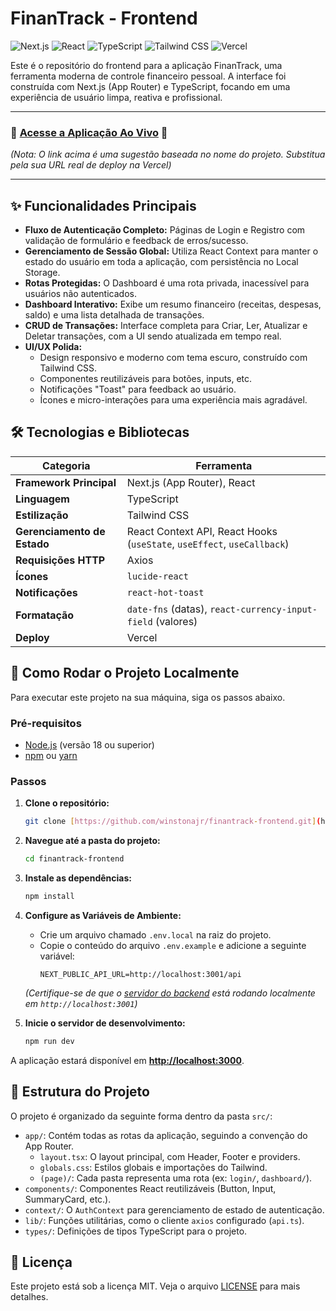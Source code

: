 # FinanTrack - Frontend

![Next.js](https://img.shields.io/badge/Next.js-000000?style=for-the-badge&logo=nextdotjs&logoColor=white)
![React](https://img.shields.io/badge/React-20232A?style=for-the-badge&logo=react&logoColor=61DAFB)
![TypeScript](https://img.shields.io/badge/TypeScript-007ACC?style=for-the-badge&logo=typescript&logoColor=white)
![Tailwind CSS](https://img.shields.io/badge/Tailwind_CSS-38B2AC?style=for-the-badge&logo=tailwindcss&logoColor=white)
![Vercel](https://img.shields.io/badge/Vercel-000000?style=for-the-badge&logo=vercel&logoColor=white)

Este é o repositório do frontend para a aplicação FinanTrack, uma ferramenta moderna de controle financeiro pessoal. A interface foi construída com Next.js (App Router) e TypeScript, focando em uma experiência de usuário limpa, reativa e profissional.

---

### 🚀 **[Acesse a Aplicação Ao Vivo](https://finantrack-alpha.vercel.app/)** 🚀

*(Nota: O link acima é uma sugestão baseada no nome do projeto. Substitua pela sua URL real de deploy na Vercel)*

---

## ✨ Funcionalidades Principais

- **Fluxo de Autenticação Completo:** Páginas de Login e Registro com validação de formulário e feedback de erros/sucesso.
- **Gerenciamento de Sessão Global:** Utiliza React Context para manter o estado do usuário em toda a aplicação, com persistência no Local Storage.
- **Rotas Protegidas:** O Dashboard é uma rota privada, inacessível para usuários não autenticados.
- **Dashboard Interativo:** Exibe um resumo financeiro (receitas, despesas, saldo) e uma lista detalhada de transações.
- **CRUD de Transações:** Interface completa para Criar, Ler, Atualizar e Deletar transações, com a UI sendo atualizada em tempo real.
- **UI/UX Polida:**
  - Design responsivo e moderno com tema escuro, construído com Tailwind CSS.
  - Componentes reutilizáveis para botões, inputs, etc.
  - Notificações "Toast" para feedback ao usuário.
  - Ícones e micro-interações para uma experiência mais agradável.

## 🛠️ Tecnologias e Bibliotecas

| Categoria             | Ferramenta                                            |
| --------------------- | ----------------------------------------------------- |
| **Framework Principal** | Next.js (App Router), React                         |
| **Linguagem** | TypeScript                                            |
| **Estilização** | Tailwind CSS                                          |
| **Gerenciamento de Estado** | React Context API, React Hooks (`useState`, `useEffect`, `useCallback`) |
| **Requisições HTTP** | Axios                                                 |
| **Ícones** | `lucide-react`                                        |
| **Notificações** | `react-hot-toast`                                     |
| **Formatação** | `date-fns` (datas), `react-currency-input-field` (valores) |
| **Deploy** | Vercel                                                |

## 🚀 Como Rodar o Projeto Localmente

Para executar este projeto na sua máquina, siga os passos abaixo.

### Pré-requisitos
- [Node.js](https://nodejs.org/en/) (versão 18 ou superior)
- [npm](https://www.npmjs.com/) ou [yarn](https://yarnpkg.com/)

### Passos

1.  **Clone o repositório:**
    ```bash
    git clone [https://github.com/winstonajr/finantrack-frontend.git](https://github.com/winstonajr/finantrack-frontend.git)
    ```

2.  **Navegue até a pasta do projeto:**
    ```bash
    cd finantrack-frontend
    ```

3.  **Instale as dependências:**
    ```bash
    npm install
    ```

4.  **Configure as Variáveis de Ambiente:**
    - Crie um arquivo chamado `.env.local` na raiz do projeto.
    - Copie o conteúdo do arquivo `.env.example` e adicione a seguinte variável:
      ```env
      NEXT_PUBLIC_API_URL=http://localhost:3001/api
      ```
    *(Certifique-se de que o [servidor do backend](https://github.com/winstonajr/finantrack-backend) está rodando localmente em `http://localhost:3001`)*

5.  **Inicie o servidor de desenvolvimento:**
    ```bash
    npm run dev
    ```

A aplicação estará disponível em **[http://localhost:3000](http://localhost:3000)**.

## 📂 Estrutura do Projeto

O projeto é organizado da seguinte forma dentro da pasta `src/`:

-   `app/`: Contém todas as rotas da aplicação, seguindo a convenção do App Router.
    -   `layout.tsx`: O layout principal, com Header, Footer e providers.
    -   `globals.css`: Estilos globais e importações do Tailwind.
    -   `(page)/`: Cada pasta representa uma rota (ex: `login/`, `dashboard/`).
-   `components/`: Componentes React reutilizáveis (Button, Input, SummaryCard, etc.).
-   `context/`: O `AuthContext` para gerenciamento de estado de autenticação.
-   `lib/`: Funções utilitárias, como o cliente `axios` configurado (`api.ts`).
-   `types/`: Definições de tipos TypeScript para o projeto.

## 📄 Licença

Este projeto está sob a licença MIT. Veja o arquivo [LICENSE](LICENSE) para mais detalhes.